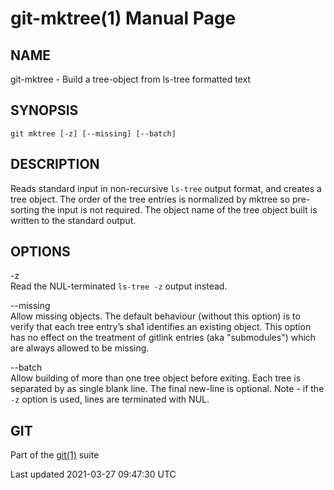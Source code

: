 git-mktree(1) Manual Page
=========================

NAME
----

git-mktree - Build a tree-object from ls-tree formatted text

SYNOPSIS
--------

    git mktree [-z] [--missing] [--batch]

DESCRIPTION
-----------

Reads standard input in non-recursive `ls-tree` output format, and creates a tree object. The order of the tree entries is normalized by mktree so pre-sorting the input is not required. The object name of the tree object built is written to the standard output.

OPTIONS
-------

-z  
Read the NUL-terminated `ls-tree -z` output instead.

--missing  
Allow missing objects. The default behaviour (without this option) is to verify that each tree entry’s sha1 identifies an existing object. This option has no effect on the treatment of gitlink entries (aka "submodules") which are always allowed to be missing.

--batch  
Allow building of more than one tree object before exiting. Each tree is separated by as single blank line. The final new-line is optional. Note - if the `-z` option is used, lines are terminated with NUL.

GIT
---

Part of the [git(1)](git.html) suite

Last updated 2021-03-27 09:47:30 UTC
